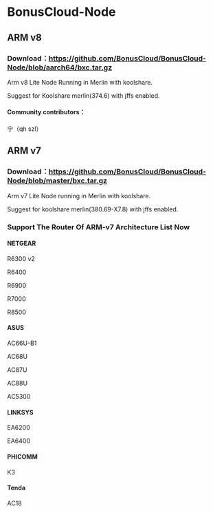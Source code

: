 # BonusCloud-Node

## ARM v8
### Download：https://github.com/BonusCloud/BonusCloud-Node/blob/aarch64/bxc.tar.gz

Arm v8 Lite Node Running in Merlin with koolshare.

Suggest for Koolshare merlin(374.6) with jffs enabled.

#### Community contributors： 

宁（qh szl）


## ARM v7
### Download：https://github.com/BonusCloud/BonusCloud-Node/blob/master/bxc.tar.gz

Arm v7 Lite Node running in Merlin with koolshare.

Suggest for koolshare merlin(380.69-X7.8) with jffs enabled. 

### Support The Router Of ARM-v7 Architecture List Now

#### NETGEAR
R6300 v2 

R6400 

R6900

R7000 

R8500 

#### ASUS 
AC66U-B1

AC68U

AC87U

AC88U

AC5300 

#### LINKSYS 
EA6200

EA6400 

#### PHICOMM 
K3 

#### Tenda 
AC18
